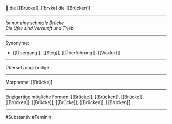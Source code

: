 🔵 die [[Brücke]], [ˈbrʏkə]
die [[Brücken]]


---
*Ist nur eine schmale Brücke*  
*Die Ufer sind Vernunft und Trieb* 

---
Synonyme: 
- [[Übergang]], [[Steg]], [[Überführung]], [[Viadukt]]

---
Übersetzung: bridge

---
Morpheme:
[[Brücke]]

---
Einzigartige mögliche Formen: [[Brücke]], [[Brücken]], [[Brücke]], [[Brücken]], [[Brücke]], [[Brücke]], [[Brücken]], [[Brücken]]

---
#Substantiv #Feminin